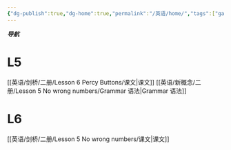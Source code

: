 ```yaml
---
{"dg-publish":true,"dg-home":true,"permalink":"/英语/home/","tags":["gardenEntry"],"dgPassFrontmatter":true}
---
```


***导航***
# L5
[[英语/剑桥/二册/Lesson 6 Percy Buttons/课文\|课文]] 
[[英语/新概念/二册/Lesson 5 No wrong numbers/Grammar 语法\|Grammar 语法]]

# L6
[[英语/剑桥/二册/Lesson 5 No wrong numbers/课文\|课文]] 
  
